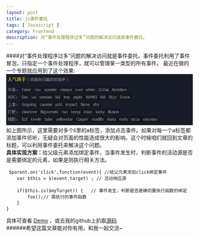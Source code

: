 ```yaml
---
layout: post
title: js事件委托
tags: [ Javascript ]
category: Frontend
description: 对“事件处理程序过多”问题的解决访问就是事件委托。
---
```

[Demo]: /labs/note/index.html
[hot_players]: /images/hot_players.png

####对“事件处理程序过多”问题的解决访问就是事件委托。事件委托利用了事件冒泡，只指定一个事件处理程序，就可以管理某一类型的所有事件。
最近在做的一个专题就应用到了这个效果:<br>
![example][hot_players]<br>
如上图所示，这里需要对多个li里的a标签，添加点击事件。如果对每一个a标签都添加事件侦听，无疑会对页面的性能造成很大的影响。这个时候咱们就回到文章的标题，可以利用事件委托来解决这个问题。<br>
<b>具体实现方案：</b>给父级元素添加绑定事件，当事件发生时，判断事件的活动源是否是需要绑定的元素，如果是则执行相关方法。<br>
	
	 $parent.on('click',function(event){ //给父元素添加click绑定事件
        var $this = $(event.target) ; // 活动响应源

        if($this.is($myTarget)) {	// 事件发生，判断是否是确切要执行函数的绑定
			foo();// 需执行的事件函数		
		}
	}
具体可查看 [Demo] ，或去我的github上扒取[源码](https://github.com/matthew-sun/matthew-sun.github.com/tree/master/labs/note)<br>
######希望这篇文章能对你有用，和我一起交流~
